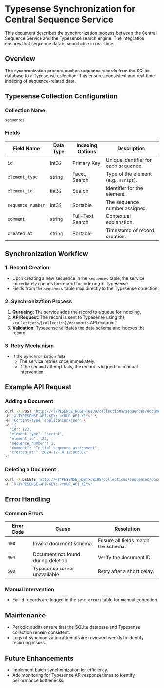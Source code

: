 # Typesense Synchronization for Central Sequence Service

This document describes the synchronization process between the Central Sequence Service and the Typesense search engine. The integration ensures that sequence data is searchable in real-time.

## Overview
The synchronization process pushes sequence records from the SQLite database to a Typesense collection. This ensures consistent and real-time indexing of sequence-related data.

## Typesense Collection Configuration

### Collection Name
`sequences`

### Fields
| Field Name        | Data Type    | Indexing Options | Description                          |
|-------------------|--------------|------------------|--------------------------------------|
| `id`              | int32        | Primary Key      | Unique identifier for each sequence. |
| `element_type`    | string       | Facet, Search    | Type of the element (e.g., `script`).|
| `element_id`      | int32        | Search           | Identifier for the element.          |
| `sequence_number` | int32        | Sortable         | The sequence number assigned.        |
| `comment`         | string       | Full-Text Search | Contextual explanation.              |
| `created_at`      | string       | Sortable         | Timestamp of record creation.        |

## Synchronization Workflow

### 1. Record Creation
- Upon creating a new sequence in the `sequences` table, the service immediately queues the record for indexing in Typesense.
- Fields from the `sequences` table map directly to the Typesense collection.

### 2. Synchronization Process
1. **Queueing**: The service adds the record to a queue for indexing.
2. **API Request**: The record is sent to Typesense using the `/collections/{collection}/documents` API endpoint.
3. **Validation**: Typesense validates the data schema and indexes the record.

### 3. Retry Mechanism
- If the synchronization fails:
  - The service retries once immediately.
  - If the second attempt fails, the record is logged for manual intervention.

## Example API Request

### Adding a Document
```bash
curl -X POST 'http://<TYPESENSE_HOST>:8108/collections/sequences/documents' \
-H 'X-TYPESENSE-API-KEY: <YOUR_API_KEY>' \
-H 'Content-Type: application/json' \
-d '{
  "id": 123,
  "element_type": "script",
  "element_id": 123,
  "sequence_number": 1,
  "comment": "Initial sequence assignment",
  "created_at": "2024-12-14T12:00:00Z"
}'
```

### Deleting a Document
```bash
curl -X DELETE 'http://<TYPESENSE_HOST>:8108/collections/sequences/documents/123' \
-H 'X-TYPESENSE-API-KEY: <YOUR_API_KEY>'
```

## Error Handling

### Common Errors
| Error Code | Cause                                   | Resolution                          |
|------------|----------------------------------------|-------------------------------------|
| `400`      | Invalid document schema                | Ensure all fields match the schema. |
| `404`      | Document not found during deletion     | Verify the document ID.             |
| `500`      | Typesense server unavailable           | Retry after a short delay.          |

### Manual Intervention
- Failed records are logged in the `sync_errors` table for manual correction.

## Maintenance
- Periodic audits ensure that the SQLite database and Typesense collection remain consistent.
- Logs of synchronization attempts are reviewed weekly to identify recurring issues.

## Future Enhancements
- Implement batch synchronization for efficiency.
- Add monitoring for Typesense API response times to identify performance bottlenecks.


